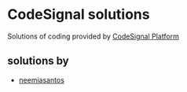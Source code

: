 # CodeSignal solutions
Solutions of coding provided by [CodeSignal Platform](https://codesignal.com)

## solutions by
- [neemiasantos](https://app.codesignal.com/profile/neemiasantos)
